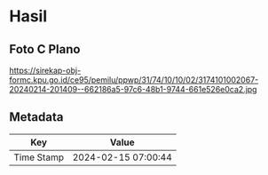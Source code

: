 # Hasil

## Foto C Plano

https://sirekap-obj-formc.kpu.go.id/ce95/pemilu/ppwp/31/74/10/10/02/3174101002067-20240214-201409--662186a5-97c6-48b1-9744-661e526e0ca2.jpg


## Metadata

| Key        | Value               |
| ---------- | ------------------- |
| Time Stamp | 2024-02-15 07:00:44 |



